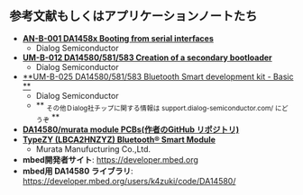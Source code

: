 ## 参考文献もしくはアプリケーションノートたち
* [**AN-B-001 DA1458x
    Booting from serial interfaces**][0.3.1]
    * Dialog Semiconductor
* [**UM-B-012 DA14580/581/583
    Creation of a secondary bootloader**][0.3.2]
    * Dialog Semiconductor
* [**UM-B-025 DA14580/581/583
    Bluetooth Smart development kit - Basic **][0.3.3]
    * Dialog Semiconductor
    * ** <sub>その他Ｄialog社チップに関する情報は support.dialog-semiconductor.com/ にどうぞ</sub> **
* [**DA14580/murata module PCBs(作者のGitHub リポジトリ)**][0.3.4]
* [**TypeZY (LBCA2HNZYZ) Bluetooth® Smart Module**][0.3.5]
    * Murata Manufucturing Co.,Ltd.
* **mbed開発者サイト**: https://developer.mbed.org
* **mbed用 DA14580 ライブラリ**:
https://developer.mbed.org/users/k4zuki/code/DA14580/

[0.3.1]: http://support.dialog-semiconductor.com/resource/b-001-da14580-booting-serial-interfaces
[0.3.2]: http://support.dialog-semiconductor.com/resource/um-b-012-creation-secondary-boot-loader
[0.3.3]: http://support.dialog-semiconductor.com/resource/basic-dev-kit-um-b-025-da14580581583-bluetooth-smart-development-kit-sdk3
[0.3.4]: https://github.com/K4zuki/da14580
[0.3.5]: http://wireless.murata.com/eng/products/rf-modules-1/bluetooth/type-zy.html
